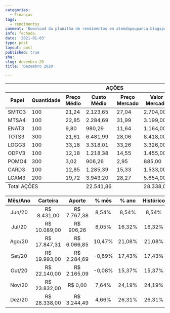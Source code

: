 ```yaml
---
categories:
  - Finanças
tags:
  - rendimentos
comment: 'Download da planilha de rendimentos em alemdapoupanca.blogspot.com'
info: fechado.
date: '2021-01-03'
type: post
layout: post
published: true
sha: 
slug: dezembro-20
title: 'Dezembro 2020'

---
```

<table role="grid"><thead id="j_idt129:j_idt482:0:j_idt489_head"><tr><th id="j_idt129:j_idt482:0:j_idt489:j_idt492" class="ui-state-default tituloRowMobile" role="columnheader" aria-label="AÇÕES" colspan="8"><span class="ui-column-title">AÇÕES</span></th></tr><tr><th id="j_idt129:j_idt482:0:j_idt489:j_idt494" class="ui-state-default" role="columnheader" aria-label="Papel"><span class="ui-column-title">Papel</span></th><th id="j_idt129:j_idt482:0:j_idt489:j_idt495" class="ui-state-default" role="columnheader" aria-label="Quantidade"><span class="ui-column-title">Quantidade</span></th><th id="j_idt129:j_idt482:0:j_idt489:j_idt496" class="ui-state-default" role="columnheader" aria-label="Preço Médio"><span class="ui-column-title">Preço Médio</span></th><th id="j_idt129:j_idt482:0:j_idt489:j_idt497" class="ui-state-default" role="columnheader" aria-label="Custo Médio"><span class="ui-column-title">Custo Médio</span></th><th id="j_idt129:j_idt482:0:j_idt489:j_idt498" class="ui-state-default" role="columnheader" aria-label="Preço Mercado"><span class="ui-column-title">Preço Mercado</span></th><th id="j_idt129:j_idt482:0:j_idt489:j_idt499" class="ui-state-default" role="columnheader" aria-label="Valor Mercado"><span class="ui-column-title">Valor Mercado</span></th><th id="j_idt129:j_idt482:0:j_idt489:j_idt500" class="ui-state-default" role="columnheader" aria-label="% Retorno"><span class="ui-column-title">% Retorno</span></th><th id="j_idt129:j_idt482:0:j_idt489:j_idt501" class="ui-state-default" role="columnheader" aria-label="Retorno"><span class="ui-column-title">Retorno</span></th></tr></thead><tfoot id="j_idt129:j_idt482:0:j_idt489_foot"><tr><td class="ui-state-default" colspan="3">Total AÇÕES</td><td class="ui-state-default">22.541,86</td><td class="ui-state-default"></td><td class="ui-state-default">28.338,00</td><td class="ui-state-default">25,71%</td><td class="ui-state-default">5.796,14</td></tr></tfoot><tbody id="j_idt129:j_idt482:0:j_idt489_data" class="ui-datatable-data ui-widget-content"><tr data-ri="0" class="ui-widget-content ui-datatable-even" role="row"><td role="gridcell">SMTO3</td><td role="gridcell">100</td><td role="gridcell">21,24</td><td role="gridcell">2.123,65</td><td role="gridcell">27,04</td><td role="gridcell">2.704,00</td><td role="gridcell">27,33%</td><td role="gridcell">580,35</td></tr><tr data-ri="1" class="ui-widget-content ui-datatable-odd" role="row"><td role="gridcell">MTSA4</td><td role="gridcell">100</td><td role="gridcell">22,85</td><td role="gridcell">2.284,69</td><td role="gridcell">31,99</td><td role="gridcell">3.199,00</td><td role="gridcell">40,02%</td><td role="gridcell">914,31</td></tr><tr data-ri="2" class="ui-widget-content ui-datatable-even" role="row"><td role="gridcell">ENAT3</td><td role="gridcell">100</td><td role="gridcell">9,80</td><td role="gridcell">980,29</td><td role="gridcell">11,64</td><td role="gridcell">1.164,00</td><td role="gridcell">18,74%</td><td role="gridcell">183,71</td></tr><tr data-ri="3" class="ui-widget-content ui-datatable-odd" role="row"><td role="gridcell">TOTS3</td><td role="gridcell">300</td><td role="gridcell">21,61</td><td role="gridcell">6.481,99</td><td role="gridcell">28,06</td><td role="gridcell">8.418,00</td><td role="gridcell">29,87%</td><td role="gridcell">1.936,01</td></tr><tr data-ri="4" class="ui-widget-content ui-datatable-even" role="row"><td role="gridcell">LOGG3</td><td role="gridcell">100</td><td role="gridcell">33,18</td><td role="gridcell">3.318,01</td><td role="gridcell">33,26</td><td role="gridcell">3.326,00</td><td role="gridcell">0,24%</td><td role="gridcell">7,99</td></tr><tr data-ri="5" class="ui-widget-content ui-datatable-odd" role="row"><td role="gridcell">ODPV3</td><td role="gridcell">100</td><td role="gridcell">12,18</td><td role="gridcell">1.218,38</td><td role="gridcell">14,55</td><td role="gridcell">1.455,00</td><td role="gridcell">19,42%</td><td role="gridcell">236,62</td></tr><tr data-ri="6" class="ui-widget-content ui-datatable-even" role="row"><td role="gridcell">POMO4</td><td role="gridcell">300</td><td role="gridcell">3,02</td><td role="gridcell">906,26</td><td role="gridcell">2,95</td><td role="gridcell">885,00</td><td role="gridcell">-2,35%</td><td role="gridcell">-21,26</td></tr><tr data-ri="7" class="ui-widget-content ui-datatable-odd" role="row"><td role="gridcell">CARD3</td><td role="gridcell">100</td><td role="gridcell">12,85</td><td role="gridcell">1.285,39</td><td role="gridcell">15,33</td><td role="gridcell">1.533,00</td><td role="gridcell">19,26%</td><td role="gridcell">247,61</td></tr><tr data-ri="8" class="ui-widget-content ui-datatable-even" role="row"><td role="gridcell">LCAM3</td><td role="gridcell">200</td><td role="gridcell">19,72</td><td role="gridcell">3.943,20</td><td role="gridcell">28,27</td><td role="gridcell">5.654,00</td><td role="gridcell">43,39%</td><td role="gridcell">1.710,80</td></tr></tbody></table>

| **Mês/Ano** | **Carteira**   | **Aporte**     | **% mês** | **% ano** | **Histórico** |
|:-----------:|:--------------:|:--------------:|:---------:|:---------:|:-------------:|
| Jun/20      |  R$ 8\.431,00  |  R$ 7\.767,38  | 8,54%     | 8,54%     | 8,54%         |
| Jul/20      |  R$ 10\.089,00  |  R$ 906,26     | 8,05%     | 16,32%    | 16,32%        |
| Ago/20     |  R$ 17\.847,31  |  R$ 6\.066,85  | 10,47%     | 21,08%     | 21,08%     |
| Set/20      | R$ 19\.993,00 |  R$ 2\.284,69  | -0,69% | 17,43% | 17,43% |
| Out/20      | R$ 22\.140,00 | R$ 2\.165,09 | -0,08% | 15,37% | 15,37% |
| Nov/20      | R$ 23\.832,00 | R$ 0,00 | 7,64% | 24,19% | 24,19% |
| Dez/20      | R$ 28\.338,00 | R$ 3\.244,49 | 4,66% | 26,31% | 26,31% |
